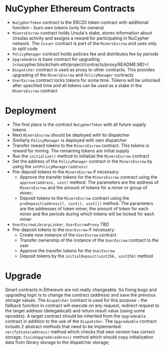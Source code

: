 NuCypher Ethereum Contracts
============================
* `NuCypherToken` contract is the ERC20 token contract with additional function - burn own tokens (only for owners)
* `MinersEscrow` contract holds Ursula's stake, stores information about Ursulas activity and assigns a reward for participating in NuCypher network. The `Issuer` contract is part of the `MinersEscrow` and uses only to split code
* `PolicyManager` contract holds policies fee and distributes fee by periods
* `Upgradeable` is base contract for upgrading (<nucypher.blockchain.eth/project/contracts/proxy/README.MD>)
* `Dispatcher` contract is used as proxy to other contracts. This provides upgrading of the `MinersEscrow` and `PolicyManager` contracts
* `UserEscrow` contract locks tokens for some time. Tokens will be unlocked after specified time and all tokens can be used as a stake in the `MinersEscrow` contract

Deployment
========================
* The first place is the contract `NuCypherToken` with all future supply tokens
* Next `MinersEscrow` should be deployed with its dispatcher
* Similarly `PolicyManager` is deployed with own dispatcher
* Transfer reward tokens to the `MinersEscrow` contract. This tokens is reward for mining. The remaining tokens are initial supply
* Run the `initialize()` method to initialize the `MinersEscrow` contract
* Set the address of the `PolicyManager` contract  in the `MinersEscrow` by using the `setPolicyManager(address)`
* Pre-deposit tokens to the `MinersEscrow` if necessary:
	* Approve the transfer tokens for the `MinersEscrow` contract using the `approve(address, uint)` method. The parameters are the address of `MinersEscrow` and the amount of tokens for a miner or group of miner;
	* Deposit tokens to the `MinersEscrow` contract using the `preDeposit(address[], uint[], uint[])` method. The parameters are the addresses of token miner, the amount of token for each miner and the periods during which tokens will be locked for each miner
* `UserEscrowLibraryLinker`, `UserEscrowProxy` TBD
* Pre-deposit tokens to the `UserEscrow` if necessary:
	* Create new instance of the `UserEscrow` contract 
	* Transfer ownership of the instance of the `UserEscrow` contract to the user
	* Approve the transfer tokens for the `UserEscrow`
	* Deposit tokens by the `initialDeposit(uint256, uint256)` method

Upgrade
========================
Smart contracts in Ethereum are not really changeable. 
So fixing bugs and upgrading logic is to change the contract (address) and save the previous storage values.
The `Dispatcher` contract is used for this purpose - the fallback function in contract will execute on any request, 
redirect request to the target address (delegatecall) and return result value (using some opcodes).
A target contract should be inherited from the `Upgradeable` contract in addition to the use of the `Dispatcher`. 
The `Upgradeable` contract include 2 abstract methods that need to be implemented:
`verifyState(address)` method which checks that new version has correct storage;
`finishUpgrade(address)` method which should copy initialization data from library storage to the dispatcher storage;
